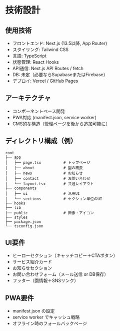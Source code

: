 # 技術設計

## 使用技術
- フロントエンド: Next.js (13.5以降, App Router)
- スタイリング: Tailwind CSS
- 言語: TypeScript
- 状態管理: React Hooks
- API通信: Next.js API Routes / fetch
- DB: 未定（必要ならSupabaseまたはFirebase）
- デプロイ: Vercel / GitHub Pages

## アーキテクチャ
- コンポーネントベース開発
- PWA対応 (manifest.json, service worker)
- CMS的な構造（管理ページを後から追加可能に）

## ディレクトリ構成（例）
```
root
├── app
│   ├── page.tsx          # トップページ
│   ├── about             # 園の概要
│   ├── news              # お知らせ
│   ├── contact           # お問い合わせ
│   └── layout.tsx        # 共通レイアウト
├── components
│   ├── ui                # 汎用UI
│   └── sections          # セクション単位のUI
├── hooks
├── lib
├── public                # 画像・アイコン
├── styles
├── package.json
└── tsconfig.json
```

## UI要件
- ヒーローセクション（キャッチコピー＋CTAボタン）
- サービス紹介カード
- お知らせセクション
- お問い合わせフォーム（メール送信 or DB保存）
- フッター（園情報＋SNSリンク）

## PWA要件
- manifest.json の設定
- service worker でキャッシュ戦略
- オフライン時のフォールバックページ
